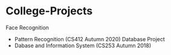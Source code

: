 # College-Projects

Face Recognition
 - Pattern Recognition (CS412 Autumn 2020)
Database Project
 - Dabase and Information System (CS253 Autumn 2018)
